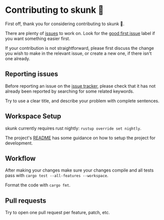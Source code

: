 # Contributing to skunk 🦨

First off, thank you for considering contributing to skunk 🦨.

There are plenty of [issues][1] to work on. Look for the [good first issue][3]
label if you want something easier first.

If your contribution is not straightforward, please first discuss the change
you wish to make in the relevant issue, or create a new one, if there isn't one
already.


## Reporting issues

Before reporting an issue on the [issue tracker][1], please check that it has
not already been reported by searching for some related keywords.

Try to use a clear title, and describe your problem with complete sentences.


## Workspace Setup

skunk currently requires rust nightly: `rustup override set nightly`.

The project's [README][2] has some guidance on how to setup the project for
development.


## Workflow

After making your changes make sure your changes compile and all tests pass
with `cargo test --all-features --workspace`.

Format the code with `cargo fmt`.


## Pull requests

Try to open one pull request per feature, patch, etc.


[1]: https://github.com/jgraef/skunk/issues
[2]: https://github.com/jgraef/skunk/tree/main#development
[3]: https://github.com/jgraef/skunk/issues?q=is%3Aissue+is%3Aopen+label%3A%22good+first+issue%22
